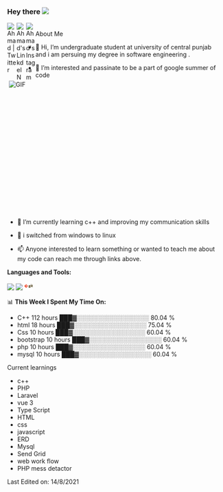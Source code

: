 ### Hey there <img src="https://media.giphy.com/media/hvRJCLFzcasrR4ia7z/giphy.gif" width="25px">
<a href="https://twitter.com//ahmadbingulzar">
  <img align="left" alt="Ahmad | Twitter" width="22px" src="https://cdn.jsdelivr.net/npm/simple-icons@v3/icons/twitter.svg" />
</a>
<a href="https://www.linkedin.com/in/ali-ahmad-538a42210/">
  <img align="left" alt="Ahmad's  LinkdeIN" width="22px" src="https://cdn.jsdelivr.net/npm/simple-icons@v3/icons/linkedin.svg" />
</a>
<a href="https://www.instagram.com/ahmadbingulzar/">
  <img align="left" alt="Ahmad's Instagram" width="22px" src="https://cdn.jsdelivr.net/npm/simple-icons@v3/icons/instagram.svg" />
</a>
<br />
  <img align="right" alt="GIF" src="https://github.com/abhisheknaiidu/abhisheknaiidu/blob/master/code.gif?raw=true" width="500" height="320" />
About Me 

- 👋 Hi, I’m undergraduate student at university of central punjab and i am persuing my degree in software engineering .

- 👀 I’m interested and passinate to be a part of google summer of code 

- 🌱 I’m currently learning c++ and improving my communication skills 

- 💞️ i switched from windows to linux

- 📫 Anyone interested to learn something or wanted to teach me about my code can reach me through links above.

**Languages and Tools:**  

<code><img height="20" src="https://daylifetips.com/wp-content/uploads/2021/01/linux-use.png"></code>
<code><img height="20" src="https://encrypted-tbn0.gstatic.com/images?q=tbn:ANd9GcT01LtUESYI0YsYu6FUt94u5BYNgAXINfR3Eg&usqp=CAU"></code>
<code><img height="20" src="https://raw.githubusercontent.com/github/explore/80688e429a7d4ef2fca1e82350fe8e3517d3494d/topics/git/git.png"></code>

📊 **This Week I Spent My Time On:**
<ul>
  <li>C++        112 hours ███▓░░░░░░░░░░░░░░░░░   80.04 % </li>
  <li>html       18 hours  ███▓░░░░░░░░░░░░░░░░░   75.04 %</li> 
  <li>Css        10 hours  ███▓░░░░░░░░░░░░░░░░░   60.04 % </li>
  <li>bootstrap  10 hours  ███▓░░░░░░░░░░░░░░░░░   60.04 % </li>
  <li>php        10 hours  ███▓░░░░░░░░░░░░░░░░░   60.04 % </li>
  <li>mysql      10 hours  ███▓░░░░░░░░░░░░░░░░░   60.04 % </li>
  </ul>
  </h3>Current learnings</h3>
  <ul>
  <li>c++</li>
  <li>PHP</li>
  <li>Laravel</li>
  <li>vue 3</li>
  <li>Type Script</li>
  <li>HTML</li>
  <li>css</li>
  <li>javascript</li>
  <li>ERD</li>
  <li>Mysql</li>
  <li>Send Grid</li>
  <li>web work flow</li>
  <li>PHP mess detactor</li>
</ul>
<!--END_SECTION:waka-->
Last Edited on: 14/8/2021
